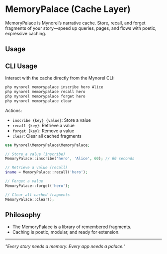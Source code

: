 # MemoryPalace (Cache Layer)

MemoryPalace is Mynorel’s narrative cache. Store, recall, and forget fragments of your story—speed up queries, pages, and flows with poetic, expressive caching.


## Usage
## CLI Usage

Interact with the cache directly from the Mynorel CLI:

```bash
php mynorel memorypalace inscribe hero Alice
php mynorel memorypalace recall hero
php mynorel memorypalace forget hero
php mynorel memorypalace clear
```

Actions:
- `inscribe {key} {value}`: Store a value
- `recall {key}`: Retrieve a value
- `forget {key}`: Remove a value
- `clear`: Clear all cached fragments

```php
use Mynorel\MemoryPalace\MemoryPalace;

// Store a value (inscribe)
MemoryPalace::inscribe('hero', 'Alice', 60); // 60 seconds

// Retrieve a value (recall)
$name = MemoryPalace::recall('hero');

// Forget a value
MemoryPalace::forget('hero');

// Clear all cached fragments
MemoryPalace::clear();
```

## Philosophy
- The MemoryPalace is a library of remembered fragments.
- Caching is poetic, modular, and ready for extension.

---
*"Every story needs a memory. Every app needs a palace."*
